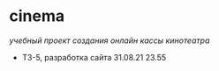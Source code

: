 # cinema
*учебный проект создания онлайн кассы кинотеатра*

- ТЗ-5, разработка сайта 31.08.21 23.55
